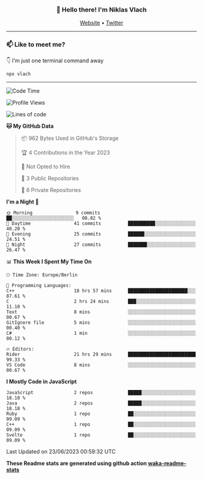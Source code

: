<h3 align="center">👋 Hello there! I'm Niklas Vlach</h3>
<p align="center">
  <a href="https://niklas-vlach.com">Website</a> •
  <a href="https://twitter.com/NiklasVlach">Twitter</a>
</p>

---

### 📫 Like to meet me?

👇 I'm just one terminal command away

```bash
npx vlach
```

---
<!--START_SECTION:waka-->
![Code Time](http://img.shields.io/badge/Code%20Time-350%20hrs%2041%20mins-blue)

![Profile Views](http://img.shields.io/badge/Profile%20Views-0-blue)

![Lines of code](https://img.shields.io/badge/From%20Hello%20World%20I%27ve%20Written-64.3%20thousand%20lines%20of%20code-blue)

**🐱 My GitHub Data** 

> 📦 962 Bytes Used in GitHub's Storage 
 > 
> 🏆 4 Contributions in the Year 2023
 > 
> 🚫 Not Opted to Hire
 > 
> 📜 3 Public Repositories 
 > 
> 🔑 6 Private Repositories 
 > 
**I'm a Night 🦉** 

```text
🌞 Morning                9 commits           ██░░░░░░░░░░░░░░░░░░░░░░░   08.82 % 
🌆 Daytime                41 commits          ██████████░░░░░░░░░░░░░░░   40.20 % 
🌃 Evening                25 commits          ██████░░░░░░░░░░░░░░░░░░░   24.51 % 
🌙 Night                  27 commits          ███████░░░░░░░░░░░░░░░░░░   26.47 % 
```


📊 **This Week I Spent My Time On** 

```text
🕑︎ Time Zone: Europe/Berlin

💬 Programming Languages: 
C++                      18 hrs 57 mins      ██████████████████████░░░   87.61 % 
C                        2 hrs 24 mins       ███░░░░░░░░░░░░░░░░░░░░░░   11.10 % 
Text                     8 mins              ░░░░░░░░░░░░░░░░░░░░░░░░░   00.67 % 
GitIgnore file           5 mins              ░░░░░░░░░░░░░░░░░░░░░░░░░   00.40 % 
C#                       1 min               ░░░░░░░░░░░░░░░░░░░░░░░░░   00.12 % 

🔥 Editors: 
Rider                    21 hrs 29 mins      █████████████████████████   99.33 % 
VS Code                  8 mins              ░░░░░░░░░░░░░░░░░░░░░░░░░   00.67 % 
```

**I Mostly Code in JavaScript** 

```text
JavaScript               2 repos             █████░░░░░░░░░░░░░░░░░░░░   18.18 % 
Java                     2 repos             █████░░░░░░░░░░░░░░░░░░░░   18.18 % 
Ruby                     1 repo              ██░░░░░░░░░░░░░░░░░░░░░░░   09.09 % 
C++                      1 repo              ██░░░░░░░░░░░░░░░░░░░░░░░   09.09 % 
Svelte                   1 repo              ██░░░░░░░░░░░░░░░░░░░░░░░   09.09 % 
```




 Last Updated on 23/06/2023 00:59:32 UTC
<!--END_SECTION:waka-->

**These Readme stats are generated using github action [waka-readme-stats](https://github.com/anmol098/waka-readme-stats)**
